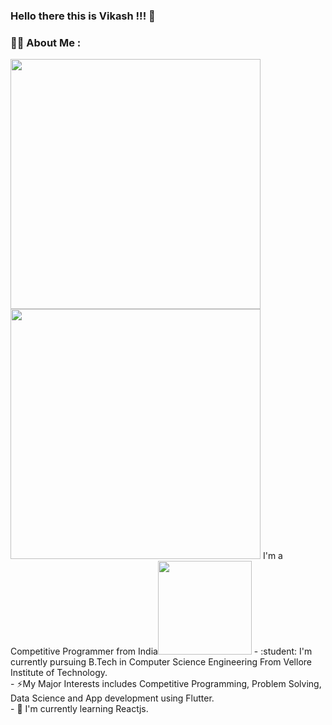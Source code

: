 ### Hello there this is Vikash !!! 👋

<!--
**Vikash-techie/Vikash-techie** is a ✨ _special_ ✨ repository because its `README.md` (this file) appears on your GitHub profile.

Here are some ideas to get you started:

- 🔭 I’m currently working on ...
- 🌱 I’m currently learning ...
- 👯 I’m looking to collaborate on ...
- 🤔 I’m looking for help with ...
- 💬 Ask me about ...
- 📫 How to reach me: ...
- 😄 Pronouns: ...
- ⚡ Fun fact: ...
-->
### 🧑‍💻 About Me :  
<img src = "https://media.giphy.com/media/jdPMeyv9rn0hZHh8n9/giphy.gif" width = "400"/>
<img src = "https://media.giphy.com/media/2vnId4IaAjIGZd2EWC/giphy.gif" width = "400"/>
I'm a Competitive Programmer from India<img src = "https://media.giphy.com/media/jQoMk4rOThGxC9EmaV/giphy.gif" width = "150"/>   
- :student: I'm currently pursuing B.Tech in Computer Science Engineering From Vellore Institute of Technology.<br>  
- ⚡My Major Interests includes Competitive Programming, Problem Solving, Data Science and App development using Flutter.<br>  
-  🌱 I'm currently learning Reactjs.<br>

